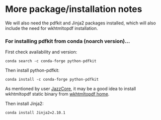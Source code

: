 # More package/installation notes

We will also need the pdfkit and Jinja2 packages installed, which will also 
include the need for wkhtmltopdf installation.  



### For installing pdfkit from conda (noarch version)...

First check availability and version:

```
conda search -c conda-forge python-pdfkit

``` 
  
  
Then install python-pdfkit:

```
conda install -c conda-forge python-pdfkit

```
  
  
As mentioned by user [JazzCore](https://github.com/JazzCore/python-pdfkit),
it may be a good idea to install wkhtmltopdf static binary from 
[wkhtmltopdf home](http://wkhtmltopdf.org/).

  
  
Then install Jinja2:

```
conda install Jinja2=2.10.1

```